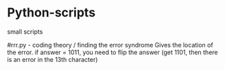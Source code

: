# Python-scripts
small scripts 

#rrr.py - coding theory / finding the error syndrome
Gives the location of the error.
if answer = 1011, you need to flip the answer (get 1101, then there is an error in the 13th character)
